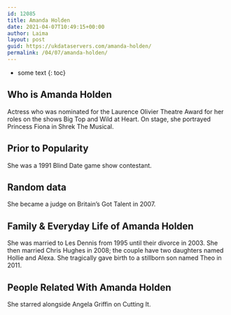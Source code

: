 ```yaml
---
id: 12085
title: Amanda Holden
date: 2021-04-07T10:49:15+00:00
author: Laima
layout: post
guid: https://ukdataservers.com/amanda-holden/
permalink: /04/07/amanda-holden/
---
```


* some text
{: toc}


## Who is Amanda Holden
                  
                  
                  
Actress who was nominated for the Laurence Olivier Theatre Award for her roles on the shows Big Top and Wild at Heart. On stage, she portrayed Princess Fiona in Shrek The Musical. 
                  
              
            
              
            
                
                
                
## Prior to Popularity
                  
                  
                  
She was a 1991 Blind Date game show contestant. 
                  
              
            
              
            
                
                
                
## Random data
                  
                  
                  
She became a judge on Britain&#8217;s Got Talent in 2007. 
                  
              
            
              
            
                
                
                
## Family & Everyday Life of Amanda Holden
                  
                  
                  
She was married to Les Dennis from 1995 until their divorce in 2003. She then married Chris Hughes in 2008; the couple have two daughters named Hollie and Alexa. She tragically gave birth to a stillborn son named Theo in 2011.
                  
              
            
              
            
                
                
                
## People Related With Amanda Holden
                  
                  
                  
She starred alongside Angela Griffin on Cutting It. 
                  
              
            
              
            
                
              
            
              
              
            
            
              
            
          
          
          